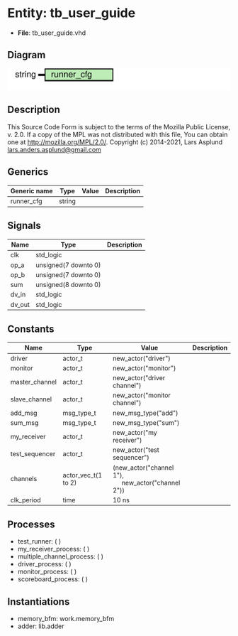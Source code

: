# Entity: tb_user_guide

- **File**: tb_user_guide.vhd
## Diagram

![Diagram](tb_user_guide.svg "Diagram")
## Description

This Source Code Form is subject to the terms of the Mozilla Public
License, v. 2.0. If a copy of the MPL was not distributed with this file,
You can obtain one at http://mozilla.org/MPL/2.0/.
Copyright (c) 2014-2021, Lars Asplund lars.anders.asplund@gmail.com
## Generics

| Generic name | Type   | Value | Description |
| ------------ | ------ | ----- | ----------- |
| runner_cfg   | string |       |             |
## Signals

| Name    | Type                 | Description |
| ------- | -------------------- | ----------- |
| clk     | std_logic            |             |
| op_a    | unsigned(7 downto 0) |             |
|  op_b   | unsigned(7 downto 0) |             |
| sum     | unsigned(8 downto 0) |             |
| dv_in   | std_logic            |             |
|  dv_out | std_logic            |             |
## Constants

| Name           | Type                | Value                                                                                 | Description |
| -------------- | ------------------- | ------------------------------------------------------------------------------------- | ----------- |
| driver         | actor_t             |  new_actor("driver")                                                                  |             |
| monitor        | actor_t             |  new_actor("monitor")                                                                 |             |
| master_channel | actor_t             |  new_actor("driver channel")                                                          |             |
| slave_channel  | actor_t             |  new_actor("monitor channel")                                                         |             |
| add_msg        | msg_type_t          |  new_msg_type("add")                                                                  |             |
| sum_msg        | msg_type_t          |  new_msg_type("sum")                                                                  |             |
| my_receiver    | actor_t             |  new_actor("my receiver")                                                             |             |
| test_sequencer | actor_t             |  new_actor("test sequencer")                                                          |             |
| channels       | actor_vec_t(1 to 2) |  (new_actor("channel 1"),<br><span style="padding-left:20px"> new_actor("channel 2")) |             |
| clk_period     | time                |  10 ns                                                                                |             |
## Processes
- test_runner: (  )
- my_receiver_process: (  )
- multiple_channel_process: (  )
- driver_process: (  )
- monitor_process: (  )
- scoreboard_process: (  )
## Instantiations

- memory_bfm: work.memory_bfm
- adder: lib.adder
